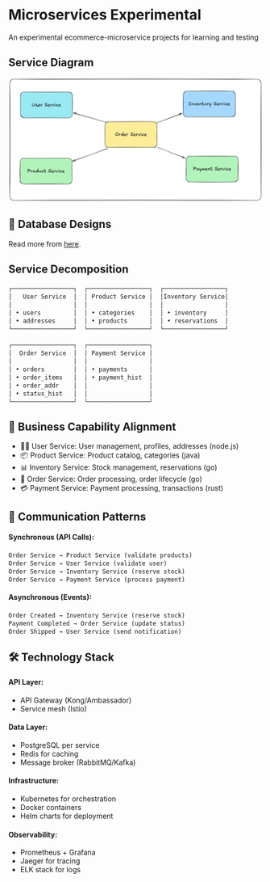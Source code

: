 # Microservices Experimental

An experimental ecommerce-microservice projects for learning and testing

## Service Diagram

![Service Diagram](./services.png)

## 🎨 Database Designs

Read more from [here](./sql_generated_example.sql).

## Service Decomposition

```
┌─────────────────┐  ┌─────────────────┐  ┌─────────────────┐
│   User Service  │  │ Product Service │  │Inventory Service│
│                 │  │                 │  │                 │
│ • users         │  │ • categories    │  │ • inventory     │
│ • addresses     │  │ • products      │  │ • reservations  │
└─────────────────┘  └─────────────────┘  └─────────────────┘

┌─────────────────┐  ┌─────────────────┐
│  Order Service  │  │ Payment Service │
│                 │  │                 │
│ • orders        │  │ • payments      │
│ • order_items   │  │ • payment_hist  │
│ • order_addr    │  │                 │
│ • status_hist   │  │                 │
└─────────────────┘  └─────────────────┘
```

## 💼 Business Capability Alignment

- 🧑‍💼 User Service: User management, profiles, addresses (node.js)
- 📦 Product Service: Product catalog, categories (java)
- 📊 Inventory Service: Stock management, reservations (go)
- 🛒 Order Service: Order processing, order lifecycle (go)
- 💳 Payment Service: Payment processing, transactions (rust) 

## 🔄 Communication Patterns

#### Synchronous (API Calls):
```
Order Service → Product Service (validate products)
Order Service → User Service (validate user)
Order Service → Inventory Service (reserve stock)
Order Service → Payment Service (process payment)
```

#### Asynchronous (Events):
```
Order Created → Inventory Service (reserve stock)
Payment Completed → Order Service (update status)
Order Shipped → User Service (send notification)
```

## 🛠️ Technology Stack

#### API Layer:

- API Gateway (Kong/Ambassador)
- Service mesh (Istio)

#### Data Layer:

- PostgreSQL per service
- Redis for caching
- Message broker (RabbitMQ/Kafka)

#### Infrastructure:

- Kubernetes for orchestration
- Docker containers
- Helm charts for deployment

#### Observability:

- Prometheus + Grafana
- Jaeger for tracing
- ELK stack for logs
